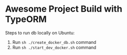 # Awesome Project Build with TypeORM

Steps to run db locally on Ubuntu:

1. Run `sh ./create_docker_db.sh` command
2. Run `sh ./start_dev_docker.sh` command
